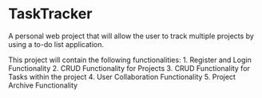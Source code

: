 # TaskTracker

A personal web project that will allow the user to track multiple projects by using a to-do list application.

This project will contain the following functionalities:
	1. Register and Login Functionality
	2. CRUD Functionality for Projects
	3. CRUD Functionality for Tasks within the project
	4. User Collaboration Functionality
	5. Project Archive Functionality


